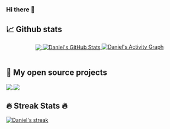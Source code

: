 ### Hi there 👋


## 📈 Github stats
<p align=center>
    <div align=center> 
      <a href="https://github.com/daortiza/daortiza">
        <img align="center" src="https://github-readme-stats.vercel.app/api/top-langs/?username=daortiza&show_icons=true&title_color=FF4500&text_color=ffffff&icon_color=FFD700&bg_color=1d1f21&langs_count=8" />
      </a> 
      <a href="https://github.com/daortiza/daortiza">
        <img align="center" src="https://github-readme-stats.vercel.app/api?username=daortiza&show_icons=true&line_height=27&count_private=true&title_color=FF4500&text_color=ffffff&icon_color=FFD700&bg_color=1d1f21" alt="Daniel's GitHub Stats" />
      </a> 
      <a href="https://github.com/ashutosh00710/github-readme-activity-graph"><img alt="Daniel's Activity Graph" src="https://activity-graph.herokuapp.com/graph/?username=daortiza&bg_color=1d1f21&color=FFFFFF&line=FF4500&point=FFFFFF&hide_border=true" />
      </a>
    </div>
  <br>
  </p>
  
## 📕 My open source projects 

<a href="https://github.com/daortiza/Coding-excercises">
  <img align="center" src="https://github-readme-stats.vercel.app/api/pin/?username=daortiza&repo=Coding-excercises&title_color=FF4500&text_color=ffffff&icon_color=FFD700&bg_color=1d1f21"" />
</a>

<a href="https://github.com/daortiza/daortiza">
  <img align="center" src="https://github-readme-stats.vercel.app/api/pin/?username=daortizat&repo=daortiza&title_color=FF4500&text_color=ffffff&icon_color=FFD700&bg_color=1d1f21"" />
</a>

## 🔥 Streak Stats 🔥

<a href="https://github.com/daortiza/daortiza">
    <img align="center" alt="Daniel's streak" src="https://github-readme-streak-stats.herokuapp.com/?user=daortiza&theme=dark&hide_border=true"/> 
</a>

